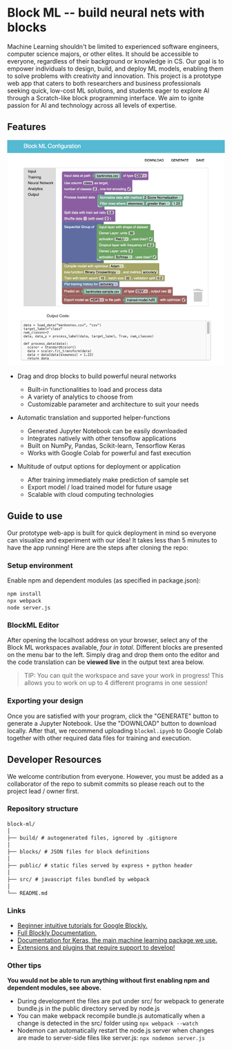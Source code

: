 # Block ML -- build neural nets with blocks

Machine Learning shouldn't be limited to experienced software engineers, computer science majors, or other elites. It should be accessible to everyone, regardless of their background or knowledge in CS. Our goal is to empower individuals to design, build, and deploy ML models, enabling them to solve problems with creativity and innovation. This project is a prototype web app that caters to both researchers and business professionals seeking quick, low-cost ML solutions, and students eager to explore AI through a Scratch-like block programming interface. We aim to ignite passion for AI and technology across all levels of expertise.

## Features

![View demo photo](demo.png)

- Drag and drop blocks to build powerful neural networks

  - Built-in functionalities to load and process data
  - A variety of analytics to choose from
  - Customizable parameter and architecture to suit your needs

- Automatic translation and supported helper-functions

  - Generated Jupyter Notebook can be easily downloaded
  - Integrates natively with other tensoflow applications
  - Built on NumPy, Pandas, Scikit-learn, Tensorflow Keras
  - Works with Google Colab for powerful and fast execution

- Multitude of output options for deployment or application

  - After training immediately make prediction of sample set
  - Export model / load trained model for future usage
  - Scalable with cloud computing technologies

## Guide to use

Our prototype web-app is built for quick deployment in mind so everyone can visualize and experiment with our idea! It takes less than 5 minutes to have the app running! Here are the steps after cloning the repo:

### Setup environment

Enable npm and dependent modules (as specified in package.json):

```
npm install
npx webpack
node server.js
```

### BlockML Editor

After opening the localhost address on your browser, select any of the Block ML workspaces available, _four in total_. Different blocks are presented on the menu bar to the left. Simply drag and drop them onto the editor and the code translation can be **viewed live** in the output text area below.

> TIP: You can quit the workspace and save your work in progress! This allows you to work on up to 4 different programs in one session!

### Exporting your design

Once you are satisfied with your program, click the "GENERATE" button to generate a Jupyter Notebook. Use the "DOWNLOAD" button to download locally. After that, we recommend uploading `blockml.ipynb` to Google Colab together with other required data files for training and execution.

## Developer Resources

We welcome contribution from everyone. However, you must be added as a collaborator of the repo to submit commits so please reach out to the project lead / owner first.

### Repository structure

```
block-ml/
│
├── build/ # autogenerated files, ignored by .gitignore
│
├── blocks/ # JSON files for block definitions
│
├── public/ # static files served by express + python header
│
├── src/ # javascript files bundled by webpack
│
└── README.md
```

### Links

- [Beginner intuitive tutorials for Google Blockly.][1]
- [Full Blockly Documentation.][2]
- [Documentation for Keras, the main machine learning package we use.][3]
- [Extensions and plugins that require support to develop!][4]

[1]: https://blocklycodelabs.dev
[2]: https://developers.google.com/blockly/guides/get-started/what-is-blockly
[3]: https://www.tensorflow.org/api_docs/python/tf/keras
[4]: https://google.github.io/blockly-samples/

### Other tips

**You would not be able to run anything without first enabling npm and dependent modules, see above.**

- During development the files are put under src/ for webpack to generate bundle.js in the public directory served by node.js
- You can make webpack recompile bundle.js automatically when a change is detected in the src/ folder using `npx webpack --watch`
- Nodemon can automatically restart the node.js server when changes are made to server-side files like server.js: `npx nodemon server.js`
